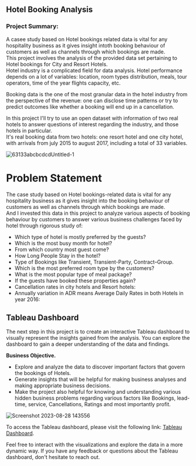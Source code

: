 ## Hotel Booking Analysis 

### Project Summary:
   A casee study based on Hotel bookings related data is vital for any hospitality business as it gives insight intoth  booking behaviour of customers as well as channels through which bookings are made.      
  This project involves the analysis of the provided data set pertaining to Hotel bookings for City and Resort Hotels.  
Hotel industry is a complicated field for data analysis. Hotel performance depends on a lot of variables: location, room types distribution, meals, tour operators, time of the year flights capacity, etc.   

   Booking data is the one of the most granular data in the hotel industry from the perspective of the revenue: one can disclose time patterns or try to predict outcomes like whether a booking will end up in a cancellation.    
    
   In this project I'll try to use an open dataset with information of two real hotels to answer questions of interest regarding the industry, and those hotels in particular.  
It's real booking data from two hotels: one resort hotel and one city hotel, with arrivals from july 2015 to august 2017, including a total of 33 variables. 

![63133abcbcdcdUntitled-1](https://github.com/ErSangram/Capstone_01_Hotel_Booking_Analysis_EDA./assets/127137603/ba83cfb5-d639-4ad4-aef7-06db4b4b0d43)


# **Problem Statement**

The case study based on Hotel bookings-related data is vital for any hospitality business as it gives insight into the booking behaviour of customers as well as channels through which bookings are made.   
And I invested this data in this project to analyze various aspects of booking behaviour by customers to answer various business challenges faced by hotel through rigorous study of:     
*   Which type of hotel is mostly preferred by the guests?   
*   Which is the most busy month for hotel?   
*   From which country most guest come?   
*   How Long People Stay in the hotel?    
*   Type of Bookings like Transient, Transient-Party, Contract–Group.
*   Which is the most preferred room type by the customers?
*   What is the most popular type of meal package?
*   If the guests have booked these properties again?
*   Cancellation rates in city hotels and Resort hotels:
*   Annually variation in ADR means Average Daily Rates in both Hotels in year 2016:


## Tableau Dashboard

The next step in this project is to create an interactive Tableau dashboard to visually represent the insights gained from the analysis. You can explore the dashboard to gain a deeper understanding of the data and findings.

**Business Objective.**   
*   Explore and analyze the data to discover important factors that govern the bookings of Hotels.     
*   Generate insights that will be helpful for making business analyses and making appropriate business decisions.
*   Make the project also helpful for knowing and understanding various hidden business problems regarding various factors like Bookings, lead-time, service, Cancellations, Ratings and most importantly profit.

   ![Screenshot 2023-08-28 143556](https://github.com/ErSangram/Capstone_01_Hotel_Booking_Analysis_EDA./assets/127137603/19659bdf-8d53-48aa-b6fc-cd0f48ec2a64)

To access the Tableau dashboard, please visit the following link: [Tableau Dashboard](https://public.tableau.com/views/almabetter_tableau/Dashboard1?:language=en-US&:display_count=n&:origin=viz_share_link).

Feel free to interact with the visualizations and explore the data in a more dynamic way. If you have any feedback or questions about the Tableau dashboard, don't hesitate to reach out.

